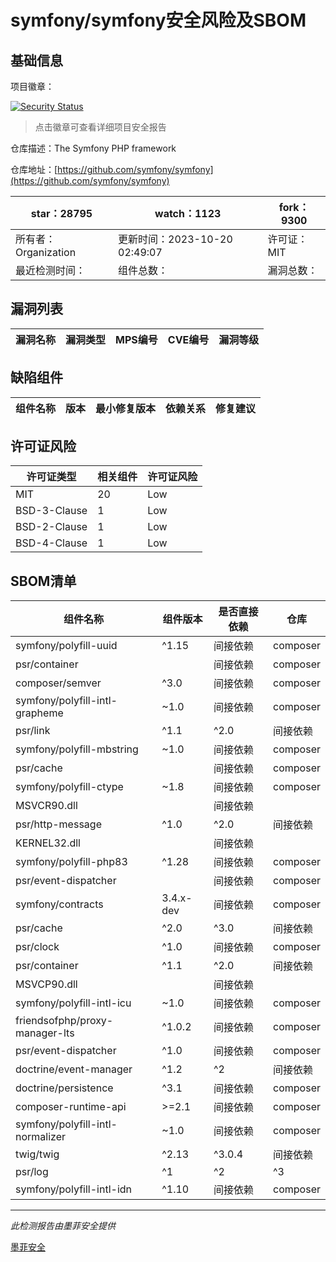 # symfony/symfony安全风险及SBOM

## 基础信息

项目徽章：

[![Security Status](https://www.murphysec.com/platform3/v31/badge/1715079762976309248.svg)](https://www.murphysec.com/console/report/1691516035264176128/1715079762976309248)

> 点击徽章可查看详细项目安全报告

仓库描述：The Symfony PHP framework

仓库地址：[https://github.com/symfony/symfony](https://github.com/symfony/symfony)

| star：28795 | watch：1123 | fork：9300 |
| ----------- | -------------- | ------------ |
| 所有者：Organization | 更新时间：2023-10-20 02:49:07 | 许可证：MIT |
| 最近检测时间： | 组件总数： | 漏洞总数： |




## 漏洞列表

| 漏洞名称 | 漏洞类型 | MPS编号 | CVE编号 | 漏洞等级 |
| ------- | ------ | ------- | ------ | ----- |





## 缺陷组件

| 组件名称 | 版本 | 最小修复版本 | 依赖关系 | 修复建议 |
| -------- | ---- | ------------ | -------- | -------- |





## 许可证风险

| 许可证类型 | 相关组件 | 许可证风险 |
| ---------- | -------- | ---------- |
|MIT|20|Low|
|BSD-3-Clause|1|Low|
|BSD-2-Clause|1|Low|
|BSD-4-Clause|1|Low|




## SBOM清单

| 组件名称 | 组件版本 | 是否直接依赖 | 仓库 |
| -------- | -------- | ------------ | ---- |
|symfony/polyfill-uuid|^1.15|间接依赖|composer|
|psr/container||间接依赖|composer|
|composer/semver|^3.0|间接依赖|composer|
|symfony/polyfill-intl-grapheme|~1.0|间接依赖|composer|
|psr/link|^1.1|^2.0|间接依赖|composer|
|symfony/polyfill-mbstring|~1.0|间接依赖|composer|
|psr/cache||间接依赖|composer|
|symfony/polyfill-ctype|~1.8|间接依赖|composer|
|MSVCR90.dll||间接依赖||
|psr/http-message|^1.0|^2.0|间接依赖|composer|
|KERNEL32.dll||间接依赖||
|symfony/polyfill-php83|^1.28|间接依赖|composer|
|psr/event-dispatcher||间接依赖|composer|
|symfony/contracts|3.4.x-dev|间接依赖|composer|
|psr/cache|^2.0|^3.0|间接依赖|composer|
|psr/clock|^1.0|间接依赖|composer|
|psr/container|^1.1|^2.0|间接依赖|composer|
|MSVCP90.dll||间接依赖||
|symfony/polyfill-intl-icu|~1.0|间接依赖|composer|
|friendsofphp/proxy-manager-lts|^1.0.2|间接依赖|composer|
|psr/event-dispatcher|^1.0|间接依赖|composer|
|doctrine/event-manager|^1.2|^2|间接依赖|composer|
|doctrine/persistence|^3.1|间接依赖|composer|
|composer-runtime-api|>=2.1|间接依赖|composer|
|symfony/polyfill-intl-normalizer|~1.0|间接依赖|composer|
|twig/twig|^2.13|^3.0.4|间接依赖|composer|
|psr/log|^1|^2|^3|间接依赖|composer|
|symfony/polyfill-intl-idn|^1.10|间接依赖|composer|


------

*此检测报告由墨菲安全提供*

[墨菲安全](www.murphysec.com)
